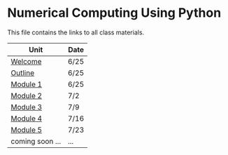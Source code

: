 # Numerical Computing Using Python

This file contains the links to all class materials.

| Unit | Date |
|---------------------------|----------|
| [Welcome](welcome.md) | 6/25 |
| [Outline](outline.md) | 6/25 |
| [Module 1](src/01/index.md) | 6/25 |
| [Module 2](src/02/index.md) | 7/2 |
| [Module 3](src/03/index.md) | 7/9 |
| [Module 4](src/04/index.md) | 7/16 |
| [Module 5](src/05/index.md) | 7/23 |
| coming soon ... | ... |
